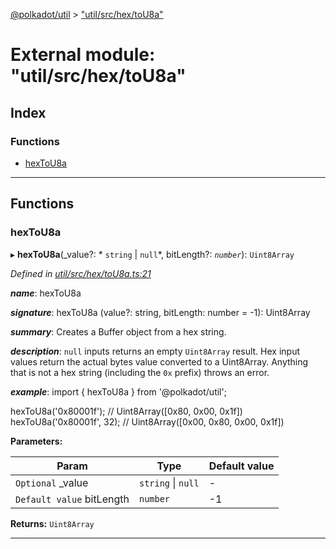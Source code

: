 [@polkadot/util](../README.md) > ["util/src/hex/toU8a"](../modules/_util_src_hex_tou8a_.md)

# External module: "util/src/hex/toU8a"

## Index

### Functions

* [hexToU8a](_util_src_hex_tou8a_.md#hextou8a)

---

## Functions

<a id="hextou8a"></a>

###  hexToU8a

▸ **hexToU8a**(_value?: * `string` &#124; `null`*, bitLength?: *`number`*): `Uint8Array`

*Defined in [util/src/hex/toU8a.ts:21](https://github.com/polkadot-js/util/blob/7550b44/packages/util/src/hex/toU8a.ts#L21)*

*__name__*: hexToU8a

*__signature__*: hexToU8a (value?: string, bitLength: number = -1): Uint8Array

*__summary__*: Creates a Buffer object from a hex string.

*__description__*: `null` inputs returns an empty `Uint8Array` result. Hex input values return the actual bytes value converted to a Uint8Array. Anything that is not a hex string (including the `0x` prefix) throws an error.

*__example__*: import { hexToU8a } from '@polkadot/util';

hexToU8a('0x80001f'); // Uint8Array(\[0x80, 0x00, 0x1f\]) hexToU8a('0x80001f', 32); // Uint8Array(\[0x00, 0x80, 0x00, 0x1f\])

**Parameters:**

| Param | Type | Default value |
| ------ | ------ | ------ |
| `Optional` _value |  `string` &#124; `null`| - |
| `Default value` bitLength | `number` |  -1 |

**Returns:** `Uint8Array`

___

